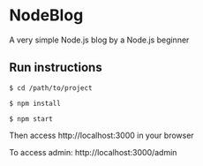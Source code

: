 # NodeBlog

A very simple Node.js blog by a Node.js beginner 

## Run instructions
  
    $ cd /path/to/project

    $ npm install
  
    $ npm start

Then access http://localhost:3000 in your browser

To access admin: http://localhost:3000/admin